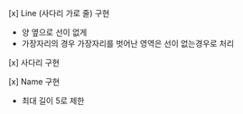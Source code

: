 [x] Line (사다리 가로 줄) 구현
  - 양 옆으로 선이 없게
  - 가장자리의 경우 가장자리를 벗어난 영역은 선이 없는경우로 처리

[x] 사다리 구현

[x] Name 구현
- 최대 길이 5로 제한
